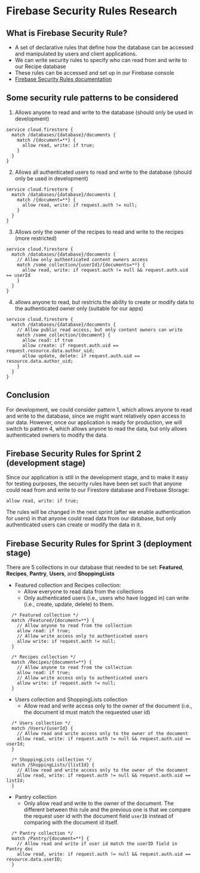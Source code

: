 # Firebase Security Rules Research

## What is Firebase Security Rule?
- A set of declarative rules that define how the database can be accessed and manipulated by users and client applications.
- We can write security rules to specify who can read from and write to our Recipe database
- These rules can be accessed and set up in our Firebase console
- [Firebase Security Rules documentation](https://firebase.google.com/docs/rules)

## Some security rule patterns to be considered
1. Allows anyone to read and write to the database (should only be used in development)
```
service cloud.firestore {
  match /databases/{database}/documents {
    match /{document=**} {
      allow read, write: if true;
    }
  }
}
``` 
2. Allows all authenticated users to read and write to the database (should only be used in development)
```
service cloud.firestore {
  match /databases/{database}/documents {
    match /{document=**} {
      allow read, write: if request.auth != null;
    }
  }
}
```
3. Allows only the owner of the recipes to read and write to the recipes (more restricted)
```
service cloud.firestore {
  match /databases/{database}/documents {
    // Allow only authenticated content owners access
    match /some_collection/{userId}/{documents=**} {
      allow read, write: if request.auth != null && request.auth.uid == userId
    }
  }
}
```
4. allows anyone to read, but restricts the ability to create or modify data to the authenticated owner only (suitable for our apps)
```
service cloud.firestore {
  match /databases/{database}/documents {
    // Allow public read access, but only content owners can write
    match /some_collection/{document} {
      allow read: if true
      allow create: if request.auth.uid == request.resource.data.author_uid;
      allow update, delete: if request.auth.uid == resource.data.author_uid;
    }
  }
}
```

## Conclusion
For development, we could consider pattern 1, which allows anyone to read and write to the database, since we might want relatively open access to our data. However, once our application is ready for production, we will switch to pattern 4, which allows anyone to read the data, but only allows authenticated owners to modify the data.


## Firebase Security Rules for Sprint 2 (development stage)
Since our application is still in the development stage, and to make it easy for testing purposes, the security rules have been set such that anyone could read from and write to our Firestore database and Firebase Storage:
```
allow read, write: if true;
```
The rules will be changed in the next sprint (after we enable authentication for users) in that anyone could read data from our database, but only authenticated users can create or modify the data in it.

## Firebase Security Rules for Sprint 3 (deployment stage)
There are 5 collections in our database that needed to be set: **Featured**, **Recipes**, **Pantry**, **Users**, and **ShoppingLists**

- Featured collection and Recipes collection: 
  - Allow everyone to read data from the collections 
  - Only authenticated users (i.e., users who have logged in) can write (i.e., create, update, delete) to them.
```
  /* Featured collection */
  match /Featured/{document=**} {
    // Allow anyone to read from the collection
    allow read: if true;
    // Allow write access only to authenticated users
    allow write: if request.auth != null;
  }

  /* Recipes collection */
  match /Recipes/{document=**} {
    // Allow anyone to read from the collection
    allow read: if true;
    // Allow write access only to authenticated users
    allow write: if request.auth != null;
  }
```

- Users collection and ShoppingLists collection
  - Allow read and write access only to the owner of the document (i.e., the document id must match the requested user id)
```
  /* Users collection */
  match /Users/{userId} {
    // Allow read and write access only to the owner of the document
    allow read, write: if request.auth != null && request.auth.uid == userId;
  }
  
  /* ShoppingLists collection */
  match /ShoppingLists/{listId} {
    // Allow read and write access only to the owner of the document
    allow read, write: if request.auth != null && request.auth.uid == listId;
  }
``` 

- Pantry collection
  - Only allow read and write to the owner of the document. The different between this rule and the previous one is that we compare the request user id with the document field `userID` instead of comparing with the document id itself.
```
  /* Pantry collection */
  match /Pantry/{document=**} {
    // Allow read and write if user id match the userID field in Pantry doc
    allow read, write: if request.auth != null && request.auth.uid == resource.data.userID;
  }
```